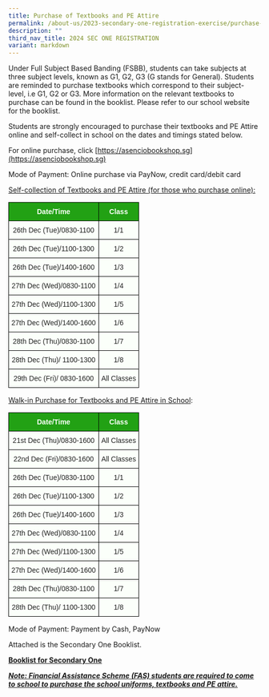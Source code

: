```yaml
---
title: Purchase of Textbooks and PE Attire
permalink: /about-us/2023-secondary-one-registration-exercise/purchase-of-textbooks-and-pe-attire/
description: ""
third_nav_title: 2024 SEC ONE REGISTRATION
variant: markdown
---
```

Under Full Subject Based Banding (FSBB), students can take subjects at three subject levels, known as G1, G2, G3 (G stands for General). Students are reminded to purchase textbooks which correspond to their subject-level, i.e G1, G2 or G3. More information on the relevant textbooks to purchase can be found in the booklist. Please refer to our school website for the booklist.

Students are strongly encouraged to purchase their textbooks and PE Attire online and self-collect in school on the dates and timings stated below.

  

For online purchase, click&nbsp;[https://asenciobookshop.sg](https://asenciobookshop.sg)

Mode of Payment: Online purchase via PayNow, credit card/debit card

  

<u>Self-collection of Textbooks and PE Attire (for those who purchase online):</u>

<style type="text/css">
.tg  {border-collapse:collapse;border-spacing:0;}
.tg td{border-color:black;border-style:solid;border-width:1px;font-family:Arial, sans-serif;font-size:14px;
  overflow:hidden;padding:10px 5px;word-break:normal;}
.tg th{border-color:black;border-style:solid;border-width:1px;font-family:Arial, sans-serif;font-size:14px;
  font-weight:normal;overflow:hidden;padding:10px 5px;word-break:normal;}
.tg .tg-xn89{background-color:#22A114;color:#FBFFFA;font-weight:bold;text-align:center;vertical-align:middle}
.tg .tg-s6uv{background-color:#FBFFFA;color:#222;text-align:center;vertical-align:middle}
</style>
<table class="tg">
<thead>
  <tr>
    <th class="tg-xn89" colspan="3"><span style="color:#FBFFFA;background-color:#22A114">Date/Time</span></th>
    <th class="tg-xn89" colspan="2"><span style="color:#FBFFFA;background-color:#22A114">Class</span></th>
  </tr>
</thead>
<tbody>
  <tr>
    <td class="tg-s6uv" colspan="3"><span style="color:#222;background-color:#FBFFFA">26</span>th<span style="color:#222;background-color:#FBFFFA"> Dec (Tue)/0830-1100</span><br></td>
    <td class="tg-s6uv" colspan="2"><span style="color:#222;background-color:#FBFFFA">1/1</span></td>
  </tr>
  <tr>
    <td class="tg-s6uv" colspan="3"><span style="color:#222;background-color:#FBFFFA">26</span>th <span style="color:#222;background-color:#FBFFFA">Dec (Tue)/1100-1300</span></td>
    <td class="tg-s6uv" colspan="2"><span style="color:#222;background-color:#FBFFFA">1/2</span></td>
  </tr>
  <tr>
    <td class="tg-s6uv" colspan="3"><span style="color:#222;background-color:#FBFFFA">26</span>th <span style="color:#222;background-color:#FBFFFA">Dec (Tue)/1400-1600</span></td>
    <td class="tg-s6uv" colspan="2"><span style="color:#222;background-color:#FBFFFA">1/3</span></td>
  </tr>
  <tr>
    <td class="tg-s6uv" colspan="3"><span style="color:#222;background-color:#FBFFFA">27</span>th <span style="color:#222;background-color:#FBFFFA">Dec (Wed)/0830-1100</span></td>
    <td class="tg-s6uv" colspan="2"><span style="color:#222;background-color:#FBFFFA">1/4</span></td>
  </tr>
  <tr>
    <td class="tg-s6uv" colspan="3"><span style="color:#222;background-color:#FBFFFA">27</span>th <span style="color:#222;background-color:#FBFFFA">Dec (Wed)/1100-1300</span></td>
    <td class="tg-s6uv" colspan="2"><span style="color:#222;background-color:#FBFFFA">1/5</span></td>
  </tr>
  <tr>
    <td class="tg-s6uv" colspan="3"><span style="color:#222;background-color:#FBFFFA">27</span>th <span style="color:#222;background-color:#FBFFFA">Dec (Wed)/1400-1600</span></td>
    <td class="tg-s6uv" colspan="2"><span style="color:#222;background-color:#FBFFFA">1/6</span></td>
  </tr>
  <tr>
    <td class="tg-s6uv" colspan="3"><span style="color:#222;background-color:#FBFFFA">28</span>th <span style="color:#222;background-color:#FBFFFA">Dec (Thu)/0830-1100</span></td>
    <td class="tg-s6uv" colspan="2"><span style="color:#222;background-color:#FBFFFA">1/7</span></td>
  </tr>
  <tr>
    <td class="tg-s6uv" colspan="3"><span style="color:#222;background-color:#FBFFFA">28</span>th <span style="color:#222;background-color:#FBFFFA">Dec (Thu)/ 1100-1300</span></td>
    <td class="tg-s6uv" colspan="2"><span style="color:#222;background-color:#FBFFFA">1/8</span></td>
  </tr>
  <tr>
    <td class="tg-s6uv" colspan="3"><span style="color:#222;background-color:#FBFFFA">29</span>th <span style="color:#222;background-color:#FBFFFA">Dec (Fri)/ 0830-1600</span></td>
    <td class="tg-s6uv" colspan="2"><span style="color:#222;background-color:#FBFFFA">All Classes   </span></td>
  </tr>
</tbody>
</table>

<u>Walk-in Purchase for&nbsp;Textbooks and PE Attire in School</u>:

<style type="text/css">
.tg  {border-collapse:collapse;border-spacing:0;}
.tg td{border-color:black;border-style:solid;border-width:1px;font-family:Arial, sans-serif;font-size:14px;
  overflow:hidden;padding:10px 5px;word-break:normal;}
.tg th{border-color:black;border-style:solid;border-width:1px;font-family:Arial, sans-serif;font-size:14px;
  font-weight:normal;overflow:hidden;padding:10px 5px;word-break:normal;}
.tg .tg-xn89{background-color:#22A114;color:#FBFFFA;font-weight:bold;text-align:center;vertical-align:middle}
.tg .tg-s6uv{background-color:#FBFFFA;color:#222;text-align:center;vertical-align:middle}
</style>
<table class="tg">
<thead>
  <tr>
    <th class="tg-xn89" colspan="3"><span style="color:#FBFFFA;background-color:#22A114">Date/Time</span></th>
    <th class="tg-xn89" colspan="2"><span style="color:#FBFFFA;background-color:#22A114">Class</span></th>
  </tr>
</thead>
<tbody>
  <tr>
    <td class="tg-s6uv" colspan="3"><span style="color:#222;background-color:#FBFFFA">21</span>st<span style="color:#222;background-color:#FBFFFA"> Dec (Thu)/0830-1600</span><br></td>
    <td class="tg-s6uv" colspan="2"><span style="color:#222;background-color:#FBFFFA">All Classes</span></td>
  </tr>
  <tr>
    <td class="tg-s6uv" colspan="3"><span style="color:#222;background-color:#FBFFFA">22</span>nd<span style="color:#222;background-color:#FBFFFA"> Dec (Fri)/0830-1600</span></td>
    <td class="tg-s6uv" colspan="2"><span style="color:#222;background-color:#FBFFFA">All Classes</span></td>
  </tr>
  <tr>
    <td class="tg-s6uv" colspan="3"><span style="color:#222;background-color:#FBFFFA">26</span>th<span style="color:#222;background-color:#FBFFFA"> Dec (Tue)/0830-1100</span></td>
    <td class="tg-s6uv" colspan="2"><span style="color:#222;background-color:#FBFFFA">1/1</span><br></td>
  </tr>
  <tr>
    <td class="tg-s6uv" colspan="3"><span style="color:#222;background-color:#FBFFFA">26</span>th <span style="color:#222;background-color:#FBFFFA">Dec (Tue)/1100-1300</span></td>
    <td class="tg-s6uv" colspan="2"><span style="color:#222;background-color:#FBFFFA">1/2</span><br></td>
  </tr>
  <tr>
    <td class="tg-s6uv" colspan="3"><span style="color:#222;background-color:#FBFFFA">26</span>th <span style="color:#222;background-color:#FBFFFA">Dec (Tue)/1400-1600</span></td>
    <td class="tg-s6uv" colspan="2"><span style="color:#222;background-color:#FBFFFA">1/3</span><br></td>
  </tr>
  <tr>
    <td class="tg-s6uv" colspan="3"><span style="color:#222;background-color:#FBFFFA">27</span>th <span style="color:#222;background-color:#FBFFFA">Dec (Wed)/0830-1100</span></td>
    <td class="tg-s6uv" colspan="2"><span style="color:#222;background-color:#FBFFFA">1/4</span><br></td>
  </tr>
  <tr>
    <td class="tg-s6uv" colspan="3"><span style="color:#222;background-color:#FBFFFA">27</span>th <span style="color:#222;background-color:#FBFFFA">Dec (Wed)/1100-1300</span></td>
    <td class="tg-s6uv" colspan="2"><span style="color:#222;background-color:#FBFFFA">1/5</span><br></td>
  </tr>
  <tr>
    <td class="tg-s6uv" colspan="3"><span style="color:#222;background-color:#FBFFFA">27</span>th <span style="color:#222;background-color:#FBFFFA">Dec (Wed)/1400-1600</span></td>
    <td class="tg-s6uv" colspan="2"><span style="color:#222;background-color:#FBFFFA">1/6</span><br></td>
  </tr>
  <tr>
    <td class="tg-s6uv" colspan="3"><span style="color:#222;background-color:#FBFFFA">28</span>th <span style="color:#222;background-color:#FBFFFA">Dec (Thu)/0830-1100</span></td>
    <td class="tg-s6uv" colspan="2"><span style="color:#222;background-color:#FBFFFA">1/7</span><br></td>
  </tr>
  <tr>
    <td class="tg-s6uv" colspan="3"><span style="color:#222;background-color:#FBFFFA">28</span>th <span style="color:#222;background-color:#FBFFFA">Dec (Thu)/ 1100-1300</span></td>
    <td class="tg-s6uv" colspan="2"><span style="color:#222;background-color:#FBFFFA">1/8</span></td>
  </tr>
</tbody>
</table>

Mode of Payment: Payment by Cash, PayNow



  

Attached is the Secondary One Booklist.  

**[Booklist for Secondary One](/files%2F2024%20Sec%201%20Registration/Ang_Mo_Kio_Secondary_School_Booklist_2024.pdf)**
  

**<em><u>Note: Financial Assistance Scheme (FAS) students are required to come to school to purchase the school uniforms, textbooks and PE attire.</u></em>**